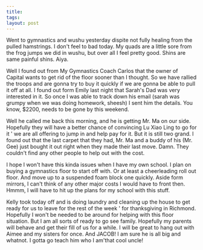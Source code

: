 ```yaml
---
title: 
tags: 
layout: post
---
```

Went to gymnastics and wushu yesterday dispite not fully healing from the pulled hamstrings.  I don't feel to bad today.  My quads are a little sore from the frog jumps we did in wushu, but over all I feel pretty good.  Shins are same painful shins.  Aiya.



Well I found out from My Gymnastics Coach Carlos that the owner of Capital wants to get rid of the floor sooner than I thought.  So we have rallied the troops and are gonna try to buy it quickly if we are gonna be able to pull it off at all.  I found out form Emily last night that Sarah's Dad was very interested in it.  So once I was able to track down his email (sarah was grumpy when we was doing homework, sheesh)  I sent him the details.  You know, $2200, needs to be gone by this weekend.  



Well he called me back this morning, and he is getting Mr. Ma on our side.  Hopefully they will have a better chance of convincing Lu Xiao Ling to go for it ' we are all offering to jump in and help pay for it.  But it is still two grand.  I found out that the last carpet that they had, Mr. Ma and a buddy of his (Mr. Gee) just bought it out right when they made their last move.  Damn.  They couldn't find any other people to help out with the cost.  



I hope I won't have this kinda issues when I have my own school.  I plan on buying a gymnastics floor to start off with.  Or at least a cheerleading roll out floor.  And move up to a suspended foam block one quickly.  Aside form mirrors, I can't think of any other major costs I would have to front then.  Hmmm, I will have to hit up the plans for my school with this stuff.  



Kelly took today off and is doing laundry and cleaning up the house to get ready for us to leave for the rest of the week ' for thanksgiving in Richmond.  Hopefully I won't be needed to be around for helping with this floor situation.  But I am all sorts of ready to go see family.  Hopefully my parents will behave and get their fill of us for a while.  I will be great to hang out with Aimee and my sisters for once.  And JACOB!  I am sure he is all big and whatnot.  I gotta go teach him who I am'that cool uncle! 


